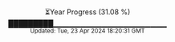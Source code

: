 <p align="center">
⏳Year Progress (31.08 %) <br>
█████████▁▁▁▁▁▁▁▁▁▁▁▁▁▁▁▁▁▁▁▁▁ <br>
<sub>Updated: Tue, 23 Apr 2024 18:20:31 GMT</sub>
</p>

